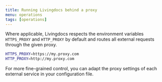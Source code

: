 ```yaml
---
title: Running Livingdocs behind a proxy
menu: operations
tags: [operations]
---
```


Where applicable, Livingdocs respects the environment variables `HTTPS_PROXY` and `HTTP_PROXY` by default and routes all external requests through the given proxy.

```bash
HTTPS_PROXY=https://my.proxy.com
HTTP_PROXY=http://my.proxy.com
```

For more fine-grained control, you can adapt the proxy settings of each external service in your configuration file.
